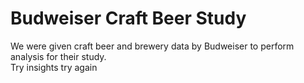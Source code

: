 # Budweiser Craft Beer Study
We were given craft beer and brewery data by Budweiser to perform analysis for their study.  
Try insights
try again

